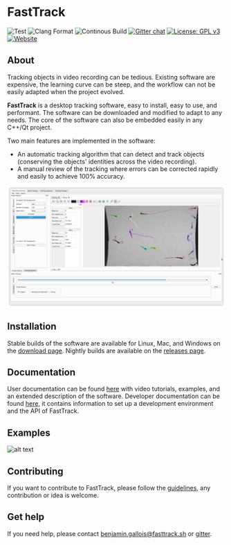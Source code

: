 # FastTrack

 ![Test](https://github.com/bgallois/FastTrack/workflows/Tests/badge.svg) ![Clang Format](https://github.com/bgallois/FastTrack/workflows/Clang%20Format/badge.svg) ![Continous Build](https://github.com/bgallois/FastTrack/workflows/Continous%20Builds/badge.svg) [![Gitter chat](https://badges.gitter.im/gitterHQ/gitter.png)](https://gitter.im/fasttracksh) [![License: GPL v3](https://img.shields.io/badge/License-GPLv3-blue.svg)](https://www.gnu.org/licenses/gpl-3.0) [![Website](https://img.shields.io/website?down_color=red&down_message=offline&style=plastic&up_color=green&up_message=online&url=http%3A%2F%2Fwww.fasttrack.sh)](http://www.fasttrack.sh)

## About

Tracking objects in video recording can be tedious. Existing software are expensive, the learning curve can be steep, and the workflow can not be easily adapted when the project evolved.

**FastTrack** is a desktop tracking software, easy to install, easy to use, and performant. The software can be downloaded and modified to adapt to any needs. The core of the software can also be embedded easily in any C++/Qt project.

Two main features are implemented in the software:
* An automatic tracking algorithm that can detect and track objects (conserving the objects' identities across the video recording).
* A manual review of the tracking where errors can be corrected rapidly and easily to achieve 100% accuracy.

![alt text](docs/user/assets/readme.png)

## Installation

Stable builds of the software are available for Linux, Mac, and Windows on the [download page](http://www.fasttrack.sh/UserManual/docs/installation/). Nightly builds are available on the [releases page](https://github.com/bgallois/FastTrack/releases).

## Documentation

User documentation can be found [here](http://www.fasttrack.sh/UserManual/docs/intro.html) with video tutorials, examples, and an extended description of the software.
Developer documentation can be found [here](http://www.fasttrack.sh/API/index.html), it contains information to set up a development environment and the API of FastTrack.

## Examples
![alt text](docs/user/assets/example.gif)

## Contributing

If you want to contribute to FastTrack, please follow the [guidelines](contributing.md), any contribution or idea is welcome.

## Get help

If you need help, please contact benjamin.gallois@fasttrack.sh or [gitter](https://gitter.im/fasttracksh).